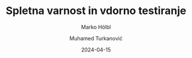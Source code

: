 ---
date: "2024-04-15" 
version: "0.1.0"
lastUpdate: "2024-04-15 10:05:00"
layout: "course"
id: "SVVT"
permalink: "SVVT"
author:
- "Marko Hölbl"
- "Muhamed Turkanović"
contact: "muhamed.turkanovic@um.si"
notifyEmail: 
- "cvetanka.pasinechka@student.um.si"
title: "Spletna varnost in vdorno testiranje"
image: "https://unsplash.com/photos/closeup-photo-of-eyeglasses-w7ZyuGYNpRQ"
type: "Krajše izobraževanje"
field:
- "KLASIUS-P-16 (0610)"
keywords:
- "spletna varnost"
- "vdorno testiranje"
- "penetracijsko testiranje"
- "OWASP"
- "hekanje"
- "pen test"
intended:
- "zaposleni"
- "študenti"
difficulty: "Začetni nivo"
requisite: ""
description: |
    Cilj izobraževanja je udeležencem predstaviti elemente spletne varnosti - to so različni načini zagotavljanja varnosti in napadov, ki nas spremljajo v spletnih okoljih. Ti vključujejo varnostne protokole, pogoste napade in ranljivosti (OWASP) ter preventivne metode. Drugi del se osredotoča na etično hekanje in vdorno/penetracijsko testiranja. Vdorno testiranje je simuliran napad na sistem, za namen iskanja kibernetskih ranljivosti prisotnih v sistemu. Cilj je podrobno predstaviti svet etičnega hekanja, metodologije in tehnike penetracijskega testiranja ter njihovo uporabnost za organizacije.
state: "1. pilotna izvedba"
execution: "Sinhrona"
ects: "2"
implementation: |
    Predavanja: 16 ur
    Vaje: 4 ur
    Samostojno delo: 40 ur
cType: "0"
---